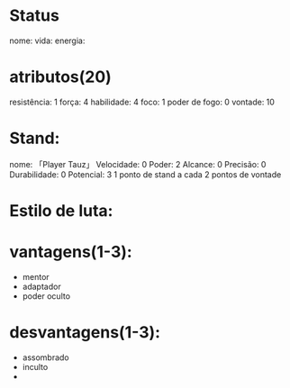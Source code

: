 # Status
nome:
vida:
energia:

# atributos(20)
resistência: 1
força: 4
habilidade: 4
foco: 1
poder de fogo: 0
vontade: 10

# Stand:
nome: 「Player Tauz」
Velocidade: 0
Poder: 2
Alcance: 0
Precisão: 0
Durabilidade: 0
Potencial: 3
1 ponto de stand a cada 2 pontos de vontade

# Estilo de luta:

# vantagens(1-3):
- mentor
- adaptador
- poder oculto

# desvantagens(1-3):
- assombrado
- inculto
- 
